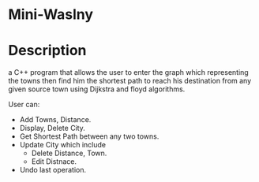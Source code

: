 # Mini-Waslny

# Description
a C++ program that allows the user to enter the graph which representing the towns then find him the shortest path to reach his destination from any given source town using Dijkstra and floyd algorithms.

User can:
  - Add Towns, Distance.
  - Display, Delete City.
  - Get Shortest Path between any two towns.
  - Update City which include
    - Delete Distance, Town.
    - Edit Distnace.
  - Undo last operation.
